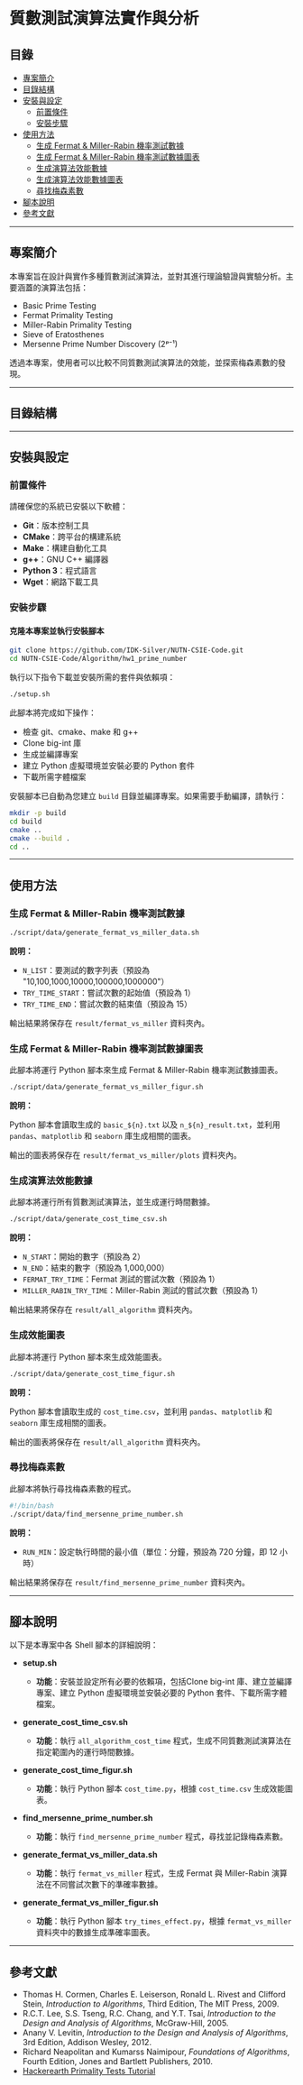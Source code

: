 # 質數測試演算法實作與分析

## 目錄

- [專案簡介](#專案簡介)
- [目錄結構](#目錄結構)
- [安裝與設定](#安裝與設定)
  - [前置條件](#前置條件)
  - [安裝步驟](#安裝步驟)
- [使用方法](#使用方法)
  - [生成 Fermat & Miller-Rabin 機率測試數據](#生成-fermat--miller-rabin-機率測試數據)
  - [生成 Fermat & Miller-Rabin 機率測試數據圖表](#生成-fermat--miller-rabin-機率測試數據圖表)
  - [生成演算法效能數據](#生成演算法效能數據)
  - [生成演算法效能數據圖表](#生成效能圖表)
  - [尋找梅森素數](#尋找梅森素數)
- [腳本說明](#腳本說明)
- [參考文獻](#參考文獻)

---

## 專案簡介

本專案旨在設計與實作多種質數測試演算法，並對其進行理論驗證與實驗分析。主要涵蓋的演算法包括：

- Basic Prime Testing
- Fermat Primality Testing
- Miller-Rabin Primality Testing
- Sieve of Eratosthenes
- Mersenne Prime Number Discovery (2ᵖ⁻¹)

透過本專案，使用者可以比較不同質數測試演算法的效能，並探索梅森素數的發現。

---

## 目錄結構

---

## 安裝與設定

### 前置條件

請確保您的系統已安裝以下軟體：

- **Git**：版本控制工具
- **CMake**：跨平台的構建系統
- **Make**：構建自動化工具
- **g++**：GNU C++ 編譯器
- **Python 3**：程式語言
- **Wget**：網路下載工具

### 安裝步驟

#### 克隆本專案並執行安裝腳本

```bash
git clone https://github.com/IDK-Silver/NUTN-CSIE-Code.git
cd NUTN-CSIE-Code/Algorithm/hw1_prime_number
```

執行以下指令下載並安裝所需的套件與依賴項：

```bash:/path/to/setup.sh
./setup.sh
```

此腳本將完成如下操作：

- 檢查 git、cmake、make 和 g++
- Clone big-int 庫
- 生成並編譯專案
- 建立 Python 虛擬環境並安裝必要的 Python 套件
- 下載所需字體檔案

安裝腳本已自動為您建立 `build` 目錄並編譯專案。如果需要手動編譯，請執行：

```bash:/path/to/manual_build.sh
mkdir -p build
cd build
cmake ..
cmake --build .
cd ..
```

---

## 使用方法
### 生成 Fermat & Miller-Rabin 機率測試數據

```bash:/path/to/generate_cost_time_csv.sh
./script/data/generate_fermat_vs_miller_data.sh
```

**說明：**

- `N_LIST`：要測試的數字列表（預設為 "10,100,1000,10000,100000,1000000"）
- `TRY_TIME_START`：嘗試次數的起始值（預設為 1）
- `TRY_TIME_END`：嘗試次數的結束值（預設為 15）

輸出結果將保存在 `result/fermat_vs_miller` 資料夾內。

### 生成 Fermat & Miller-Rabin 機率測試數據圖表

此腳本將運行 Python 腳本來生成 Fermat & Miller-Rabin 機率測試數據圖表。

```bash:/path/to/generate_cost_time_figur.sh
./script/data/generate_fermat_vs_miller_figur.sh
```

**說明：**

Python 腳本會讀取生成的 `basic_${n}.txt` 以及 `n_${n}_result.txt`，並利用 `pandas`、`matplotlib` 和 `seaborn` 庫生成相關的圖表。

輸出的圖表將保存在 `result/fermat_vs_miller/plots` 資料夾內。

### 生成演算法效能數據

此腳本將運行所有質數測試演算法，並生成運行時間數據。

```bash:/path/to/generate_cost_time_csv.sh
./script/data/generate_cost_time_csv.sh
```

**說明：**

- `N_START`：開始的數字（預設為 2）
- `N_END`：結束的數字（預設為 1,000,000）
- `FERMAT_TRY_TIME`：Fermat 測試的嘗試次數（預設為 1）
- `MILLER_RABIN_TRY_TIME`：Miller-Rabin 測試的嘗試次數（預設為 1）

輸出結果將保存在 `result/all_algorithm` 資料夾內。

### 生成效能圖表

此腳本將運行 Python 腳本來生成效能圖表。

```bash:/path/to/generate_cost_time_figur.sh
./script/data/generate_cost_time_figur.sh
```

**說明：**

Python 腳本會讀取生成的 `cost_time.csv`，並利用 `pandas`、`matplotlib` 和 `seaborn` 庫生成相關的圖表。

輸出的圖表將保存在 `result/all_algorithm` 資料夾內。

### 尋找梅森素數

此腳本將執行尋找梅森素數的程式。

```bash:/path/to/find_mersenne_prime_number.sh
#!/bin/bash
./script/data/find_mersenne_prime_number.sh
```

**說明：**

- `RUN_MIN`：設定執行時間的最小值（單位：分鐘，預設為 720 分鐘，即 12 小時）

輸出結果將保存在 `result/find_mersenne_prime_number` 資料夾內。

---

## 腳本說明

以下是本專案中各 Shell 腳本的詳細說明：

- **setup.sh**
  - **功能**：安裝並設定所有必要的依賴項，包括Clone big-int 庫、建立並編譯專案、建立 Python 虛擬環境並安裝必要的 Python 套件、下載所需字體檔案。
  
- **generate_cost_time_csv.sh**
  - **功能**：執行 `all_algorithm_cost_time` 程式，生成不同質數測試演算法在指定範圍內的運行時間數據。
  
- **generate_cost_time_figur.sh**
  - **功能**：執行 Python 腳本 `cost_time.py`，根據 `cost_time.csv` 生成效能圖表。
  
- **find_mersenne_prime_number.sh**
  - **功能**：執行 `find_mersenne_prime_number` 程式，尋找並記錄梅森素數。
  
- **generate_fermat_vs_miller_data.sh**
  - **功能**：執行 `fermat_vs_miller` 程式，生成 Fermat 與 Miller-Rabin 演算法在不同嘗試次數下的準確率數據。
  
- **generate_fermat_vs_miller_figur.sh**
  - **功能**：執行 Python 腳本 `try_times_effect.py`，根據 `fermat_vs_miller` 資料夾中的數據生成準確率圖表。

---

## 參考文獻

- Thomas H. Cormen, Charles E. Leiserson, Ronald L. Rivest and Clifford Stein, *Introduction to Algorithms*, Third Edition, The MIT Press, 2009.
- R.C.T. Lee, S.S. Tseng, R.C. Chang, and Y.T. Tsai, *Introduction to the Design and Analysis of Algorithms*, McGraw-Hill, 2005.
- Anany V. Levitin, *Introduction to the Design and Analysis of Algorithms*, 3rd Edition, Addison Wesley, 2012.
- Richard Neapolitan and Kumarss Naimipour, *Foundations of Algorithms*, Fourth Edition, Jones and Bartlett Publishers, 2010.
- [Hackerearth Primality Tests Tutorial](https://www.hackerearth.com/primality-tests-tutorial)


